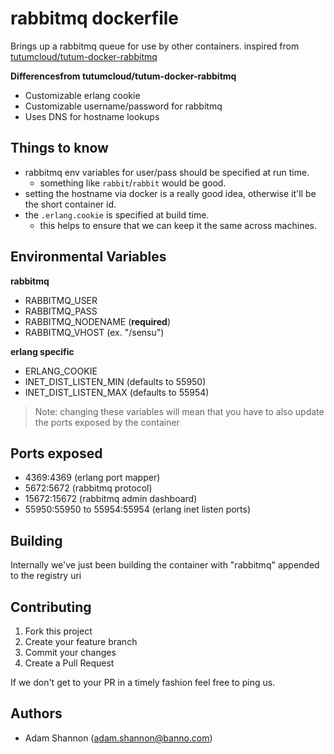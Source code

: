 # rabbitmq dockerfile

Brings up a rabbitmq queue for use by other containers. inspired from [tutumcloud/tutum-docker-rabbitmq](https://github.com/tutumcloud/tutum-docker-rabbitmq)

__Differencesfrom tutumcloud/tutum-docker-rabbitmq__

- Customizable erlang cookie
- Customizable username/password for rabbitmq
- Uses DNS for hostname lookups

## Things to know

- rabbitmq env variables for user/pass should be specified at run time.
  - something like `rabbit`/`rabbit` would be good.
- setting the hostname via docker is a really good idea, otherwise it'll be the short container id.
- the `.erlang.cookie` is specified at build time.
  - this helps to ensure that we can keep it the same across machines.

## Environmental Variables

__rabbitmq__

- RABBITMQ_USER
- RABBITMQ_PASS
- RABBITMQ_NODENAME (__required__)
- RABBITMQ_VHOST (ex. "/sensu")

__erlang specific__

- ERLANG_COOKIE
- INET_DIST_LISTEN_MIN (defaults to 55950)
- INET_DIST_LISTEN_MAX (defaults to 55954)

> Note: changing these variables will mean that you have to also update the ports exposed by the container

## Ports exposed

- 4369:4369 (erlang port mapper)
- 5672:5672 (rabbitmq protocol)
- 15672:15672 (rabbitmq admin dashboard)
- 55950:55950 to 55954:55954 (erlang inet listen ports)

## Building

Internally we've just been building the container with "rabbitmq" appended to the registry uri

## Contributing

1. Fork this project
1. Create your feature branch
1. Commit your changes
1. Create a Pull Request

If we don't get to your PR in a timely fashion feel free to ping us.

## Authors

- Adam Shannon (adam.shannon@banno.com)
